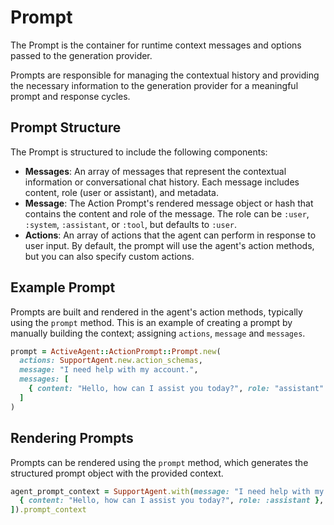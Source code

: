 # Prompt

The Prompt is the container for runtime context messages and options passed to the generation provider. 

Prompts are responsible for managing the contextual history and providing the necessary information to the generation provider for a meaningful prompt and response cycles.


## Prompt Structure
The Prompt is structured to include the following components:
- **Messages**: An array of messages that represent the contextual information or conversational chat history. Each message includes content, role (user or assistant), and metadata.
- **Message**: The Action Prompt's rendered message object or hash that contains the content and role of the message. The role can be `:user`, `:system`, `:assistant`, or `:tool`, but defaults to `:user`.
- **Actions**:  An array of actions that the agent can perform in response to user input. By default, the prompt will use the agent's action methods, but you can also specify custom actions.

## Example Prompt
Prompts are built and rendered in the agent's action methods, typically using the `prompt` method. This is an example of creating a prompt by manually building the context; assigning `actions`, `message` and `messages`.
```ruby
prompt = ActiveAgent::ActionPrompt::Prompt.new(
  actions: SupportAgent.new.action_schemas, 
  message: "I need help with my account.",
  messages: [
    { content: "Hello, how can I assist you today?", role: "assistant" },
  ]
)
```

## Rendering Prompts
Prompts can be rendered using the `prompt` method, which generates the structured prompt object with the provided context.

```ruby
agent_prompt_context = SupportAgent.with(message: "I need help with my account.", messages: [
  { content: "Hello, how can I assist you today?", role: :assistant },
]).prompt_context
```
